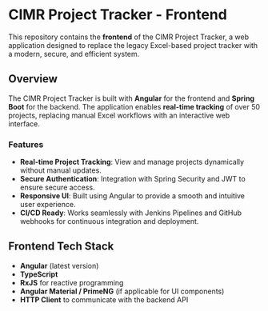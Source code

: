 

# CIMR Project Tracker - Frontend

This repository contains the **frontend** of the CIMR Project Tracker, a web application designed to replace the legacy Excel-based project tracker with a modern, secure, and efficient system.

## Overview

The CIMR Project Tracker is built with **Angular** for the frontend and **Spring Boot** for the backend. The application enables **real-time tracking** of over 50 projects, replacing manual Excel workflows with an interactive web interface.

### Features

- **Real-time Project Tracking**: View and manage projects dynamically without manual updates.
- **Secure Authentication**: Integration with Spring Security and JWT to ensure secure access.
- **Responsive UI**: Built using Angular to provide a smooth and intuitive user experience.
- **CI/CD Ready**: Works seamlessly with Jenkins Pipelines and GitHub webhooks for continuous integration and deployment.

## Frontend Tech Stack

- **Angular** (latest version)
- **TypeScript**
- **RxJS** for reactive programming
- **Angular Material / PrimeNG** (if applicable for UI components)
- **HTTP Client** to communicate with the backend API

